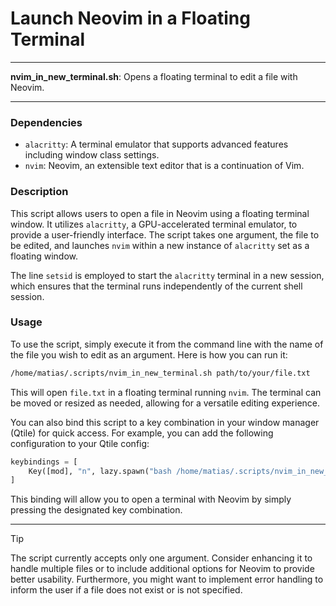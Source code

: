 # Launch Neovim in a Floating Terminal

---

**nvim_in_new_terminal.sh**: Opens a floating terminal to edit a file with Neovim.

---

### Dependencies

- `alacritty`: A terminal emulator that supports advanced features including window class settings.
- `nvim`: Neovim, an extensible text editor that is a continuation of Vim.

### Description

This script allows users to open a file in Neovim using a floating terminal window. It utilizes `alacritty`, a GPU-accelerated terminal emulator, to provide a user-friendly interface. The script takes one argument, the file to be edited, and launches `nvim` within a new instance of `alacritty` set as a floating window. 

The line `setsid` is employed to start the `alacritty` terminal in a new session, which ensures that the terminal runs independently of the current shell session.

### Usage

To use the script, simply execute it from the command line with the name of the file you wish to edit as an argument. Here is how you can run it:

```bash
/home/matias/.scripts/nvim_in_new_terminal.sh path/to/your/file.txt
```

This will open `file.txt` in a floating terminal running `nvim`. The terminal can be moved or resized as needed, allowing for a versatile editing experience.

You can also bind this script to a key combination in your window manager (Qtile) for quick access. For example, you can add the following configuration to your Qtile config:

```python
keybindings = [
    Key([mod], "n", lazy.spawn("bash /home/matias/.scripts/nvim_in_new_terminal.sh")),
]
```

This binding will allow you to open a terminal with Neovim by simply pressing the designated key combination.

---

> [!TIP] 
The script currently accepts only one argument. Consider enhancing it to handle multiple files or to include additional options for Neovim to provide better usability. Furthermore, you might want to implement error handling to inform the user if a file does not exist or is not specified.